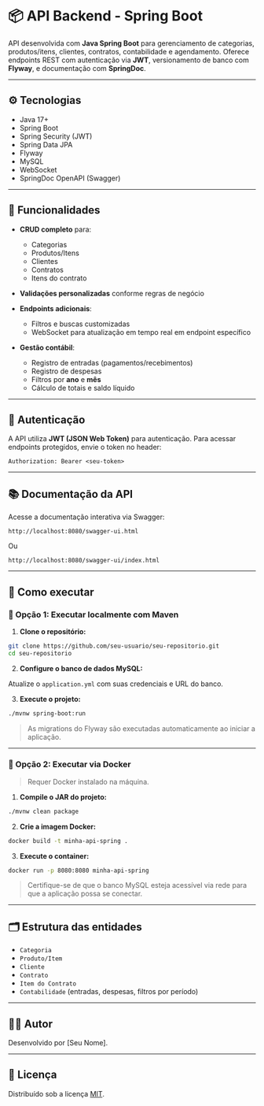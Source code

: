 # 📦 API Backend - Spring Boot

API desenvolvida com **Java Spring Boot** para gerenciamento de categorias, produtos/itens, clientes, contratos, contabilidade e agendamento. Oferece endpoints REST com autenticação via **JWT**, versionamento de banco com **Flyway**, e documentação com **SpringDoc**.

---

## ⚙️ Tecnologias

- Java 17+
- Spring Boot
- Spring Security (JWT)
- Spring Data JPA
- Flyway
- MySQL
- WebSocket
- SpringDoc OpenAPI (Swagger)

---

## 🚀 Funcionalidades

- **CRUD completo** para:
  - Categorias
  - Produtos/Itens
  - Clientes
  - Contratos
  - Itens do contrato

- **Validações personalizadas** conforme regras de negócio

- **Endpoints adicionais**:
  - Filtros e buscas customizadas
  - WebSocket para atualização em tempo real em endpoint específico

- **Gestão contábil**:
  - Registro de entradas (pagamentos/recebimentos)
  - Registro de despesas
  - Filtros por **ano** e **mês**
  - Cálculo de totais e saldo líquido

---

## 🔐 Autenticação

A API utiliza **JWT (JSON Web Token)** para autenticação. Para acessar endpoints protegidos, envie o token no header:

```
Authorization: Bearer <seu-token>
```

---

## 📚 Documentação da API

Acesse a documentação interativa via Swagger:

```
http://localhost:8080/swagger-ui.html
```

Ou

```
http://localhost:8080/swagger-ui/index.html
```

---

## 🧪 Como executar

### 📍 Opção 1: Executar localmente com Maven

1. **Clone o repositório:**

```bash
git clone https://github.com/seu-usuario/seu-repositorio.git
cd seu-repositorio
```

2. **Configure o banco de dados MySQL:**

Atualize o `application.yml` com suas credenciais e URL do banco.

3. **Execute o projeto:**

```bash
./mvnw spring-boot:run
```

> As migrations do Flyway são executadas automaticamente ao iniciar a aplicação.

---

### 🐳 Opção 2: Executar via Docker

> Requer Docker instalado na máquina.

1. **Compile o JAR do projeto:**

```bash
./mvnw clean package
```

2. **Crie a imagem Docker:**

```bash
docker build -t minha-api-spring .
```

3. **Execute o container:**

```bash
docker run -p 8080:8080 minha-api-spring
```

> Certifique-se de que o banco MySQL esteja acessível via rede para que a aplicação possa se conectar.

---

## 🗂️ Estrutura das entidades

- `Categoria`
- `Produto/Item`
- `Cliente`
- `Contrato`
- `Item do Contrato`
- `Contabilidade` (entradas, despesas, filtros por período)

---

## 🧑‍💻 Autor

Desenvolvido por [Seu Nome].

---

## 📄 Licença

Distribuído sob a licença [MIT](LICENSE).
